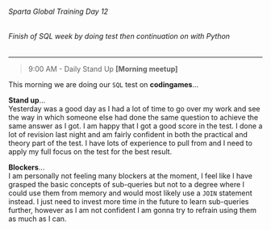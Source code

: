 ###### Sparta Global Training Day 12
###### Finish of SQL week by doing test then continuation on with Python
___

> 9:00 AM - Daily Stand Up **[Morning meetup]**

This morning we are doing our `SQL` test on **codingames**... 

**Stand up**... <br>
Yesterday was a good day as I had a lot of time to go over my work and see the way in which 
someone else had done the same question to achieve the same answer as I got. I am happy that I 
got a good score in the test. I done a lot of revision last night and am fairly confident in both the practical 
and theory part of the test. I have lots of experience to pull from and I need to apply my full focus on the 
test for the best result.

**Blockers**...<br>
I am personally not feeling many blockers at the moment, I feel like I have grasped the basic concepts 
of sub-queries but not to a degree where I could use them from memory and would most likely use a `JOIN` statement
instead. I just need to invest more time in the future to learn sub-queries further, however as I am not
confident I am gonna try to refrain using them as much as I can.


